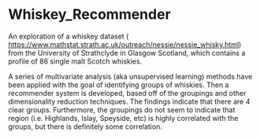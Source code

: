 # Whiskey_Recommender
An exploration of a whiskey dataset ( https://www.mathstat.strath.ac.uk/outreach/nessie/nessie_whisky.html) from the University of Strathclyde in Glasgow Scotland, which contains a profile of 86 single malt Scotch whiskies.

 A series of multivariate analysis (aka unsupervised learning) methods have been applied with the goal of identifying groups of whiskies. Then a recommender system is developed, based off of the groupings and other dimensionality reduction techniques. The findings indicate that there are 4 clear groups. Furthermore, the groupings do not seem to indicate that region (i.e. Highlands, Islay, Speyside, etc) is highly correlated with the groups, but there is definitely some correlation.
